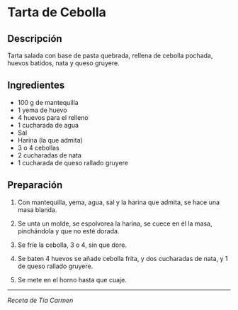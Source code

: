 # Tarta de Cebolla

## Descripción
Tarta salada con base de pasta quebrada, rellena de cebolla pochada, huevos batidos, nata y queso gruyere.

## Ingredientes
- 100 g de mantequilla
- 1 yema de huevo
- 4 huevos para el relleno
- 1 cucharada de agua
- Sal
- Harina (la que admita)
- 3 o 4 cebollas
- 2 cucharadas de nata
- 1 cucharada de queso rallado gruyere

## Preparación

1. Con mantequilla, yema, agua, sal y la harina que admita, se hace una masa blanda.

2. Se unta un molde, se espolvorea la harina, se cuece en él la masa, pinchándola y que no esté dorada.

3. Se fríe la cebolla, 3 o 4, sin que dore.

4. Se baten 4 huevos se añade cebolla frita, y dos cucharadas de nata, y 1 de queso rallado gruyere.

5. Se mete en el horno hasta que cuaje.

---
*Receta de Tía Carmen*